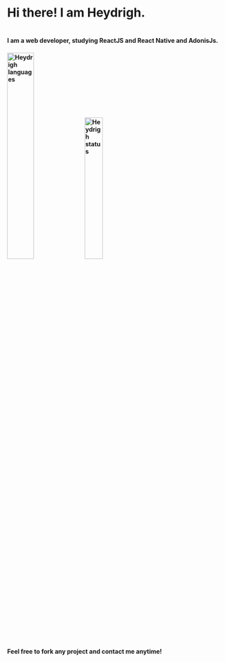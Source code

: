 <h1>Hi there! I am Heydrigh.<h1/>
  <h4>I am a web developer, studying ReactJS and React Native and AdonisJs.<h4/>

<img alt="Heydrigh languages" width="35%" src="https://github-readme-stats.vercel.app/api?username=heydrigh&show_icons=true&theme=dracula"/>
<img alt="Heydrigh status" width="29%" src="https://github-readme-stats.vercel.app/api/top-langs/?username=heydrigh&layout=compact&theme=dracula"/>

<p>Feel free to fork any project and contact me anytime!<p/>
